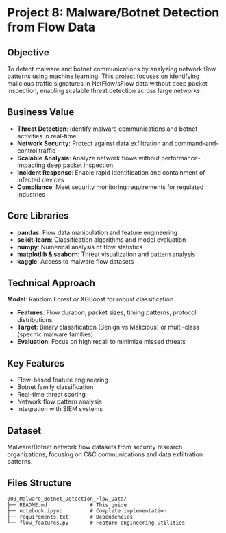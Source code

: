 # Project 8: Malware/Botnet Detection from Flow Data

## Objective

To detect malware and botnet communications by analyzing network flow patterns using machine learning. This project focuses on identifying malicious traffic signatures in NetFlow/sFlow data without deep packet inspection, enabling scalable threat detection across large networks.

## Business Value

- **Threat Detection**: Identify malware communications and botnet activities in real-time
- **Network Security**: Protect against data exfiltration and command-and-control traffic
- **Scalable Analysis**: Analyze network flows without performance-impacting deep packet inspection
- **Incident Response**: Enable rapid identification and containment of infected devices
- **Compliance**: Meet security monitoring requirements for regulated industries

## Core Libraries

- **pandas**: Flow data manipulation and feature engineering
- **scikit-learn**: Classification algorithms and model evaluation
- **numpy**: Numerical analysis of flow statistics
- **matplotlib & seaborn**: Threat visualization and pattern analysis
- **kaggle**: Access to malware flow datasets

## Technical Approach

**Model**: Random Forest or XGBoost for robust classification
- **Features**: Flow duration, packet sizes, timing patterns, protocol distributions
- **Target**: Binary classification (Benign vs Malicious) or multi-class (specific malware families)
- **Evaluation**: Focus on high recall to minimize missed threats

## Key Features

- Flow-based feature engineering
- Botnet family classification
- Real-time threat scoring
- Network flow pattern analysis
- Integration with SIEM systems

## Dataset

Malware/Botnet network flow datasets from security research organizations, focusing on C&C communications and data exfiltration patterns.

## Files Structure

```
008_Malware_Botnet_Detection_Flow_Data/
├── README.md              # This guide
├── notebook.ipynb         # Complete implementation
├── requirements.txt       # Dependencies
└── flow_features.py       # Feature engineering utilities
```